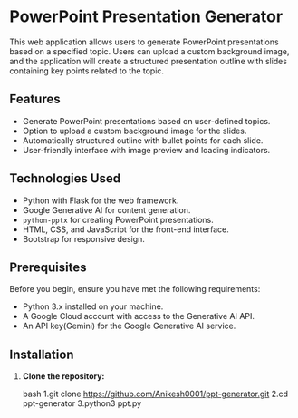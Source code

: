 # PowerPoint Presentation Generator

This web application allows users to generate PowerPoint presentations based on a specified topic. Users can upload a custom background image, and the application will create a structured presentation outline with slides containing key points related to the topic.

## Features

- Generate PowerPoint presentations based on user-defined topics.
- Option to upload a custom background image for the slides.
- Automatically structured outline with bullet points for each slide.
- User-friendly interface with image preview and loading indicators.

## Technologies Used

- Python with Flask for the web framework.
- Google Generative AI for content generation.
- `python-pptx` for creating PowerPoint presentations.
- HTML, CSS, and JavaScript for the front-end interface.
- Bootstrap for responsive design.

## Prerequisites

Before you begin, ensure you have met the following requirements:

- Python 3.x installed on your machine.
- A Google Cloud account with access to the Generative AI API.
- An API key(Gemini) for the Google Generative AI service.

## Installation

1. **Clone the repository:**

   bash
   1.git clone https://github.com/Anikesh0001/ppt-generator.git
   2.cd ppt-generator
   3.python3 ppt.py
